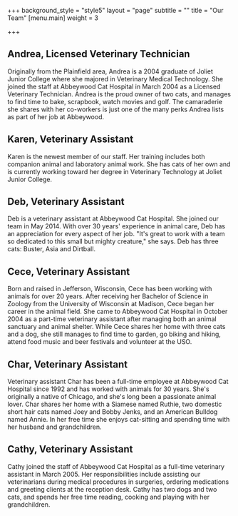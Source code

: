 +++
background_style = "style5"
layout = "page"
subtitle = ""
title = "Our Team"
[menu.main]
weight = 3

+++
## Andrea, Licensed Veterinary Technician

Originally from the Plainfield area, Andrea is a 2004 graduate of Joliet Junior College where she majored in Veterinary Medical Technology. She joined the staff at Abbeywood Cat Hospital in March 2004 as a Licensed Veterinary Technician. Andrea is the proud owner of two cats, and manages to find time to bake, scrapbook, watch movies and golf. The camaraderie she shares with her co-workers is just one of the many perks Andrea lists as part of her job at Abbeywood.

## Karen, Veterinary Assistant

Karen is the newest member of our staff. Her training includes both companion animal and laboratory animal work. She has cats of her own and is currently working toward her degree in Veterinary Technology at Joliet Junior College.

## Deb, Veterinary Assistant

Deb is a veterinary assistant at Abbeywood Cat Hospital. She joined our team in May 2014. With over 30 years' experience in animal care, Deb has an appreciation for every aspect of her job. "It's great to work with a team so dedicated to this small but mighty creature," she says. Deb has three cats: Buster, Asia and Dirtball.

## Cece, Veterinary Assistant

Born and raised in Jefferson, Wisconsin, Cece has been working with animals for over 20 years. After receiving her Bachelor of Science in Zoology from the University of Wisconsin at Madison, Cece began her career in the animal field. She came to Abbeywood Cat Hospital in October 2004 as a part-time veterinary assistant after managing both an animal sanctuary and animal shelter. While Cece shares her home with three cats and a dog, she still manages to find time to garden, go biking and hiking, attend food music and beer festivals and volunteer at the USO.

## Char, Veterinary Assistant

Veterinary assistant Char has been a full-time employee at Abbeywood Cat Hospital since 1992 and has worked with animals for 30 years. She's originally a native of Chicago, and she's long been a passionate animal lover. Char shares her home with a Siamese named Ruthie, two domestic short hair cats named Joey and Bobby Jenks, and an American Bulldog named Annie. In her free time she enjoys cat-sitting and spending time with her husband and grandchildren.

## Cathy, Veterinary Assistant

Cathy joined the staff of Abbeywood Cat Hospital as a full-time veterinary assistant in March 2005. Her responsibilities include assisting our veterinarians during medical procedures in surgeries, ordering medications and greeting clients at the reception desk. Cathy has two dogs and two cats, and spends her free time reading, cooking and playing with her grandchildren.